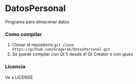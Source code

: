 # DatosPersonal
Programa para almacenar datos
### Como compilar
1. Clonar el repositorio
`git clone https://github.com/GrageraE/DatosPersonal.git`
1. Se puede compilar con Qt 5 desde el Qt Creator o con `qmake`
### Licencia
Ve a LICENSE
